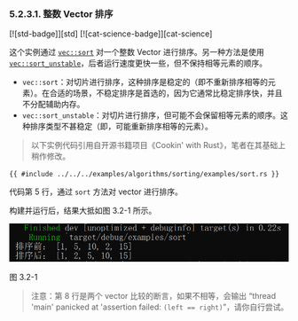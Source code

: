 ### 5.2.3.1. 整数 Vector 排序

[![std-badge]][std] [![cat-science-badge]][cat-science]

这个实例通过 [`vec::sort`] 对一个整数 Vector 进行排序。另一种方法是使用 [`vec::sort_unstable`]，后者运行速度更快一些，但不保持相等元素的顺序。

- `vec::sort`：对切片进行排序，这种排序是稳定的（即不重新排序相等的元素）。在合适的场景，不稳定排序是首选的，因为它通常比稳定排序快，并且不分配辅助内存。
- `vec::sort_unstable`：对切片进行排序，但可能不会保留相等元素的顺序。这种排序类型不甚稳定（即，可能重新排序相等的元素）。

> 以下实例代码引用自开源书籍项目《Cookin' with Rust》，笔者在其基础上稍作修改。

```rust,edition2018
{{ #include ../../../examples/algorithms/sorting/examples/sort.rs }}
```

代码第 5 行，通过 `sort` 方法对 vector 进行排序。

构建并运行后，结果大抵如图 3.2-1 所示。

![sort](../../css/algorithms/sort.png)

图 3.2-1

> 注意：第 8 行是两个 vector 比较的断言，如果不相等，会输出 “thread 'main' panicked at 'assertion failed: `(left == right)`”，请你自行尝试。

[`vec::sort`]: https://doc.rust-lang.org/std/vec/struct.Vec.html#method.sort
[`vec::sort_unstable`]: https://doc.rust-lang.org/std/vec/struct.Vec.html#method.sort_unstable

